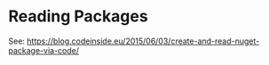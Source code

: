 # Reading Packages #

See: https://blog.codeinside.eu/2015/06/03/create-and-read-nuget-package-via-code/